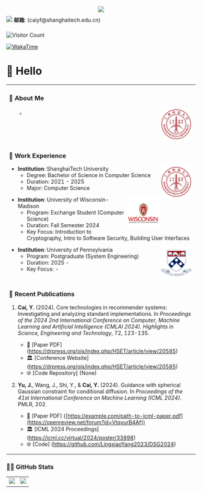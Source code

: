  
  <!-- 动态打字效果 -->
  <div align="center"> 
    <img src="https://readme-typing-svg.herokuapp.com?lines=Cai%20YiFan's%20Homepage!;静看潮起潮落，坐观云卷云舒&center=true&font=Roboto&size=27" />
  </div>

  <!-- 个人资料徽标 -->
  <div style="line-height: 2.5;">
    <img src="https://img.shields.io/badge/Email-邮箱-0078D4"/> <b>邮箱</b>: (caiyf@shanghaitech.edu.cn)<br>
    <!-- <img src="https://img.shields.io/badge/Twitter-推特-blue"/> <b>Twitter</b>: [@yourhandle](https://twitter.com/yourhandle)<br>-->
    <!-- <img src="https://img.shields.io/badge/Bilibili-B站-ff69b4" alt="B站"/> <b>B站</b>: [你的昵称](https://space.bilibili.com/yourid)<br>-->
    <!-- <img src="https://img.shields.io/badge/WeChat-微信-07c160" alt="微信"/> <b>微信</b>: 你的微信号<br>-->
  </div>
  

  ![Visitor Count](https://komarev.com/ghpvc/?username=caiyf03&label=Visitors&color=blue&style=flat)
  
  [![WakaTime](https://wakatime.com/badge/user/caiyf03.svg)](https://wakatime.com/@caiyf03)




# 🙋 Hello

<table>
  
<tr><td>

### 🤺 About Me

<img align="right" width="88" src="https://github.com/caiyf03/caiyf03/raw/main/pic/shanghaitech.png" />

<p>&emsp;&emsp;。</p>

</td></tr>

<tr><td>

### 🏢 Work Experience

<img align="right" width="88" src="https://github.com/caiyf03/caiyf03/raw/main/pic/shanghaitech.png" />

- **Institution**: ShanghaiTech University  
  - Degree: Bachelor of Science in Computer Science  
  - Duration: 2021 - 2025  
  - Major: Computer Science  

<img align="right" width="88" src="https://github.com/caiyf03/caiyf03/raw/main/pic/wisconsin.png" />

- **Institution**: University of Wisconsin-Madison  
  - Program: Exchange Student (Computer Science)  
  - Duration: Fall Semester 2024  
  - Key Focus: Introduction to Cryptography, Intro to Software Security, Building User Interfaces

<img align="right" width="88" src="https://github.com/caiyf03/caiyf03/raw/main/pic/penn.png" />

- **Institution**: University of Pennsylvania
  - Program: Postgraduate (System Engineering)  
  - Duration: 2025 - 
  - Key Focus: -
</td></tr>

<tr><td>

### 📃 Recent Publications

1. **Cai, Y.** (2024). Core technologies in recommender systems: Investigating and analyzing standard implementations. In _Proceedings of the 2024 2nd International Conference on Computer, Machine Learning and Artificial Intelligence (CMLAI 2024)_. _Highlights in Science, Engineering and Technology_, 72, 123-135.  
   - 📄 [Paper PDF] (https://drpress.org/ojs/index.php/HSET/article/view/20585)  
   - 🏛️ [Conference Website] (https://drpress.org/ojs/index.php/HSET/article/view/20585)  
   - 🌐 [Code Repository] (None)  

2. **Yu, J.**, Wang, J., Shi, Y., & **Cai, Y.** (2024). Guidance with spherical Gaussian constraint for conditional diffusion. In _Proceedings of the 41st International Conference on Machine Learning (ICML 2024)_. PMLR, 202.  
   - 📄 [Paper PDF] ([https://example.com/path-to-icml-paper.pdf](https://openreview.net/forum?id=VtqyurB4Af))  
   - 🏛️ [ICML 2024 Proceedings] (https://icml.cc/virtual/2024/poster/33898)  
   - 🌐 [Code] (https://github.com/LingxiaoYang2023/DSG2024)  

</td></tr>
</table>

### 🧑‍💻 GitHub Stats

<!-- 语言统计 -->
<table>
  <tr>
    <td>
      <img src="https://github-readme-stats.vercel.app/api/top-langs/?username=caiyf03&layout=compact" />
    </td>
    <td>
      <a href="https://github.com/anuraghazra/github-readme-stats">
        <img src="https://github-readme-stats.vercel.app/api?username=caiyf03&show_icons=true&theme=default&hide_rank=true" />
      </a>
    </td>
  </tr>
</table>



